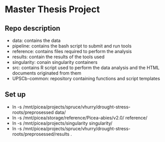 # Master Thesis Project 

## Repo description
- data: contains the data
- pipeline: contains the bash script to submit and run tools
- reference: contains files required to perform the analysis
- results: contain the results of the tools used
- singularity: conain singularity containers
- src: contains R script used to perform the data analysis and the HTML documents originated from them
- UPSCb-common: repository containing functions and script templates


## Set up
- ln -s /mnt/picea/projects/spruce/vhurry/drought-stress-roots/preprosessed data/
- ln -s /mnt/picea/storage/reference/Picea-abies/v2.0/ reference/
- ln -s /mnt/picea/projects/singularity singularity/
- ln -s /mnt/picea/projects/spruce/vhurry/drought-stress-roots/preprosessed/results .
